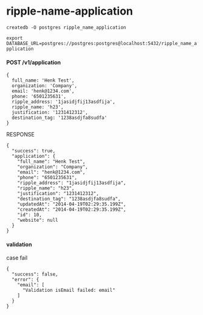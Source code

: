 ripple-name-application
=======================

`createdb -O postgres ripple_name_application`

`export DATABASE_URL=postgres://postgres:postgres@localhost:5432/ripple_name_application`

#### POST /v1/application
```
{
  full_name: 'Henk Test',
  organization: 'Company',
  email: 'henk@1234.com',
  phone: '6501235631',
  ripple_address: '1jasidjfij13asdfija',
  ripple_name: 'h23',
  justification: '1231412312',
  destination_tag: '1238asdjfa8sudfa'
}
```

RESPONSE

```
{
  "success": true,
  "application": {
    "full_name": "Henk Test",
    "organization": "Company",
    "email": "henk@1234.com",
    "phone": "6501235631",
    "ripple_address": "1jasidjfij13asdfija",
    "ripple_name": "h23",
    "justification": "1231412312",
    "destination_tag": "1238asdjfa8sudfa",
    "updatedAt": "2014-04-19T02:29:35.199Z",
    "createdAt": "2014-04-19T02:29:35.199Z",
    "id": 10,
    "website": null
  }
}
```

#### validation

case fail
```
{
  "success": false,
  "error": {
    "email": [
      "Validation isEmail failed: email"
    ]
  }
}
```